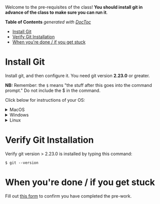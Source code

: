 Welcome to the pre-requisites of the class! **You should install git in advance of the class to make sure you can run it**.

<!-- START doctoc generated TOC please keep comment here to allow auto update -->
<!-- DON'T EDIT THIS SECTION, INSTEAD RE-RUN doctoc TO UPDATE -->
**Table of Contents**  *generated with [DocToc](https://github.com/thlorenz/doctoc)*

- [Install Git](#install-git)
- [Verify Git Installation](#verify-git-installation)
- [When you're done / if you get stuck](#when-youre-done--if-you-get-stuck)

<!-- END doctoc generated TOC please keep comment here to allow auto update -->

# Install Git

Install git, and then configure it. You need git version **2.23.0** or greater.

**NB:** Remember: the `$` means "the stuff after this goes into the command prompt." Do not include the $ in the command.

Click below for instructions of your OS:

<details><summary>MacOS</summary>

**You might be already done!** 🎉 Macs are shipped with git already installed. You can verify by opening the Terminal app (Applications > Utilities > Terminal), type `git --version` at the command prompt, and verify the version is greater than 2.23.0.

![](https://i.imgur.com/OMV7reD.png)

You might be prompted to "install command line tools".

![](https://cdn.osxdaily.com/wp-content/uploads/2014/02/confirm-install-command-line-tools-mac-os-x.jpg)

If that's the case, go ahead and install them, then close and re-open the Terminal. Choose [Install], it might take a while. **DO NOT** install Xcode. There's a [simple demo here of installing here](https://cdn.osxdaily.com/wp-content/uploads/2014/02/confirm-install-command-line-tools-mac-os-x.jpg).

If you want bonus points and download the latest version of git, follow these instructions.

Install git via `Homebrew`, a super-cool utility that helps manage tools for your laptop.

[Install brew](https://brew.sh/) by pasting this code into your Terminal app:

```
$ /bin/bash -c "$(curl -fsSL https://raw.githubusercontent.com/Homebrew/install/HEAD/install.sh)"
```

Then, install git:

```
$ brew install git
```

If you already installed git with homebrew and want to update it, run:

```
$ brew upgrade git
```

Once that's done, open a new shell and check the git version:

```bash
# in a new shell!
$ git --version
```

</details>

<details><summary>Windows</summary>

Depending on your Windows OS, you may already have access to Bash. If you have an app like "Git BASH", or have the Windows Subsystem for Linux (WSL), you probably don't need to follow these instructions.

Install with the [Git for Windows](https://git-scm.com/download/win) project.

If you don't, install the [GitHub Desktop client](https://desktop.github.com/) which also installs a command-line version of Git.

If you use Chocolatey (and you probably don't), follow [instructions here](https://chocolatey.org/packages/git).

Once you have one of the above, you should have an app called "Git BASH". It'll look something like this:

![](https://i.stack.imgur.com/ik8KY.png)

Go to your Bash command line and verify your install by typing `git --version`.

</details>

<details><summary>Linux</summary>

Run

```
$ apt-get install git
```

</details>

# Verify Git Installation

Verify git version > 2.23.0 is installed by typing this command:

```
$ git --version
```

# When you're done / if you get stuck

Fill out [this form](https://forms.gle/s4DC8cHLtqHhEWRs8) to confirm you have completed the pre-work.

